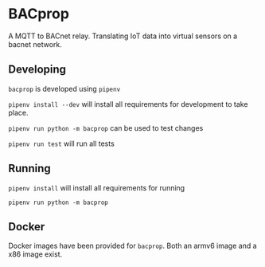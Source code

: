 # BACprop

A MQTT to BACnet relay. Translating IoT data into virtual sensors on a bacnet network.

## Developing

`bacprop` is developed using `pipenv`

`pipenv install --dev` will install all requirements for development to take place.

`pipenv run python -m bacprop` can be used to test changes

`pipenv run test` will run all tests

## Running

`pipenv install` will install all requirements for running

`pipenv run python -m bacprop`

## Docker

Docker images have been provided for `bacprop`. Both an armv6 image and a x86 image exist.
